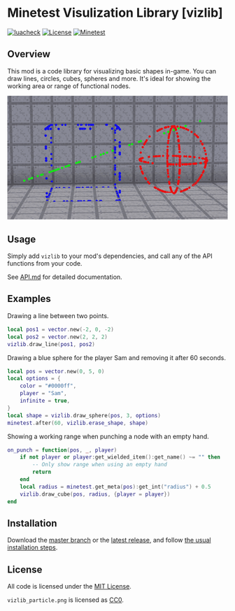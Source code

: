 # Minetest Visulization Library [vizlib]

[![luacheck](https://github.com/OgelGames/vizlib/workflows/luacheck/badge.svg)](https://github.com/OgelGames/vizlib/actions)
[![License](https://img.shields.io/badge/License-MIT-green.svg)](LICENSE.md)
[![Minetest](https://img.shields.io/badge/Minetest-5.0+-blue.svg)](https://www.minetest.net)
 
## Overview

This mod is a code library for visualizing basic shapes in-game. You can draw lines, circles, cubes, spheres and more.
It's ideal for showing the working area or range of functional nodes.

![Overview](overview.gif?raw=true "Overview") 

## Usage

Simply add `vizlib` to your mod's dependencies, and call any of the API functions from your code.

See [API.md](API.md) for detailed documentation.

## Examples

Drawing a line between two points.

```lua
local pos1 = vector.new(-2, 0, -2)
local pos2 = vector.new(2, 2, 2)
vizlib.draw_line(pos1, pos2)
```

Drawing a blue sphere for the player Sam and removing it after 60 seconds.

```lua
local pos = vector.new(0, 5, 0)
local options = {
	color = "#0000ff",
	player = "Sam",
	infinite = true,
}
local shape = vizlib.draw_sphere(pos, 3, options)
minetest.after(60, vizlib.erase_shape, shape)
```

Showing a working range when punching a node with an empty hand.

```lua
on_punch = function(pos, _, player)
	if not player or player:get_wielded_item():get_name() ~= "" then
		-- Only show range when using an empty hand
		return
	end
	local radius = minetest.get_meta(pos):get_int("radius") + 0.5
	vizlib.draw_cube(pos, radius, {player = player})
end
```

## Installation

Download the [master branch](https://github.com/OgelGames/vizlib/archive/master.zip) or the [latest release](https://github.com/OgelGames/vizlib/releases), and follow [the usual installation steps](https://dev.minetest.net/Installing_Mods).

## License

All code is licensed under the [MIT License](LICENSE).

`vizlib_particle.png` is licensed as [CC0](https://creativecommons.org/publicdomain/zero/1.0/).